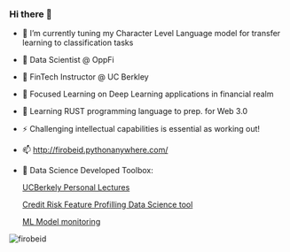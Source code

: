 ### Hi there 👋

<!--
**firobeid/firobeid** is a ✨ _special_ ✨ repository because its `README.md` (this file) appears on your GitHub profile.

Here are some ideas to get you started:

- 🔭 I’m currently working on ...
- 🌱 Focused Learning on Deep Learning applications in financial realm
 - I’m currently learning ...
- 👯 I’m looking to collaborate on ...
- 🤔 I’m looking for help with ...
- 💬 Ask me about ...
- 📫 How to reach me: ...
- 😄 Pronouns: ...
- ⚡ Fun fact: ...
-->
- 🔭 I’m currently tuning my Character Level Language model for transfer learning to classification tasks
- 🔭 Data Scientist @ OppFi
- 🔭 FinTech Instructor @ UC Berkley 
- 🌱 Focused Learning on Deep Learning applications in financial realm
- 🌱 Learning RUST programming language to prep. for Web 3.0
- ⚡ Challenging intellectual capabilities is essential as working out!
- 📫 http://firobeid.pythonanywhere.com/
- 🧰 Data Science Developed Toolbox:

  [UCBerkely Personal Lectures](https://firobeid.github.io/compose-plots/script.html)
  
  [Credit Risk Feature Profilling Data Science tool](https://firobeid.github.io/profilling/script.html)
  
  [ML Model monitoring](https://firobeid.github.io/ml-model-metrics/script.html)


<p align="left"> <img src="https://komarev.com/ghpvc/?username=firobeid&label=Profile%20views&color=0e75b6&style=flat" alt="firobeid" /> </p>
